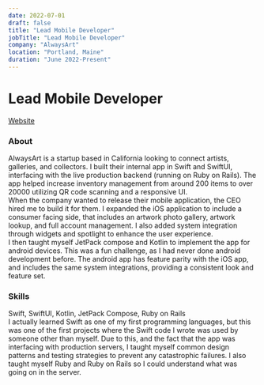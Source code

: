 ```yaml
---
date: 2022-07-01  
draft: false
title: "Lead Mobile Developer"
jobTitle: "Lead Mobile Developer"
company: "AlwaysArt"
location: "Portland, Maine"
duration: "June 2022-Present"
---
```

# Lead Mobile Developer 
[Website](https://www.alwaysart.com/)
### About
AlwaysArt is a startup based in California looking to connect artists, galleries, and collectors. I built their internal app in Swift and SwiftUI, interfacing with the live production backend (running on Ruby on Rails). The app helped increase inventory management from around 200 items to over 20000 utilizing QR code scanning and a responsive UI. \
When the company wanted to release their mobile application, the CEO hired me to build it for them. I expanded the iOS application to include a consumer facing side, that includes an artwork photo gallery, artwork lookup, and full account management. I also added system integration through widgets and spotlight to enhance the user experience. \
I then taught myself JetPack compose and Kotlin to implement the app for android devices. This was a fun challenge, as I had never done android development before. The android app has feature parity with the iOS app, and includes the same system integrations, providing a consistent look and feature set.


### Skills
Swift, SwiftUI, Kotlin, JetPack Compose, Ruby on Rails \
I actually learned Swift as one of my first programming languages, but this was one of the first projects where the Swift code I wrote was used by someone other than myself. Due to this, and the fact that the app was interfacing with production servers, I taught myself common design patterns and testing strategies to prevent any catastrophic failures. I also taught myself Ruby and Ruby on Rails so I could understand what was going on in the server.
